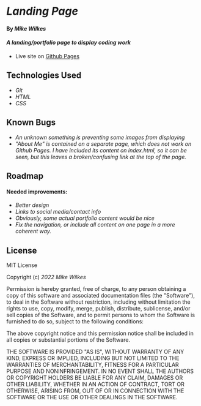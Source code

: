 # _Landing Page_

#### By _**Mike Wilkes**_

#### _A landing/portfolio page to display coding work_
* Live site on [Github Pages](https://melkes.github.io/landing/)

## Technologies Used

* _Git_
* _HTML_
* _CSS_

## Known Bugs

* _An unknown something is preventing some images from displaying_
* _"About Me" is contained on a separate page, which does not work on Github Pages. I have included its content on index.html, so it can be seen, but this leaves a broken/confusing link at the top of the page._

## Roadmap

#### Needed improvements:
* _Better design_
* _Links to social media/contact info_
* _Obviously, some actual portfolio content would be nice_
* _Fix the navigation, or include all content on one page in a more coherent way._

## License

MIT License

Copyright (c) _2022_ _Mike Wilkes_

Permission is hereby granted, free of charge, to any person obtaining a copy
of this software and associated documentation files (the "Software"), to deal
in the Software without restriction, including without limitation the rights
to use, copy, modify, merge, publish, distribute, sublicense, and/or sell
copies of the Software, and to permit persons to whom the Software is
furnished to do so, subject to the following conditions:

The above copyright notice and this permission notice shall be included in all
copies or substantial portions of the Software.

THE SOFTWARE IS PROVIDED "AS IS", WITHOUT WARRANTY OF ANY KIND, EXPRESS OR
IMPLIED, INCLUDING BUT NOT LIMITED TO THE WARRANTIES OF MERCHANTABILITY,
FITNESS FOR A PARTICULAR PURPOSE AND NONINFRINGEMENT. IN NO EVENT SHALL THE
AUTHORS OR COPYRIGHT HOLDERS BE LIABLE FOR ANY CLAIM, DAMAGES OR OTHER
LIABILITY, WHETHER IN AN ACTION OF CONTRACT, TORT OR OTHERWISE, ARISING FROM,
OUT OF OR IN CONNECTION WITH THE SOFTWARE OR THE USE OR OTHER DEALINGS IN THE
SOFTWARE.

